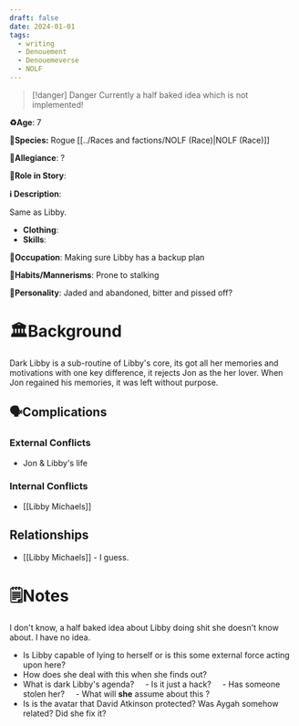 ```yaml
---
draft: false
date: 2024-01-01
tags:
  - writing
  - Denouement
  - Denouemeverse
  - NOLF
---
```


> [!danger] Danger
> Currently a half baked idea which is not implemented!

**♻️Age**:  7

👾**Species:** Rogue [[../Races and factions/NOLF (Race)|NOLF (Race)]]

🏅**Allegiance**: ?

**🎲Role in Story**: 

**ℹ️ Description**: 

Same as Libby.

* **Clothing**:  
* **Skills**: 

**💼Occupation**: Making sure Libby has a backup plan

**🎺Habits/Mannerisms**: Prone to stalking

**🧨Personality**: Jaded and abandoned, bitter and pissed off?

# 🏛️Background

Dark Libby is a sub-routine of Libby's core, its got all her memories and motivations with one key difference, it rejects Jon as the her lover. When Jon regained his memories, it was left without purpose.

## 🗣️Complications

### **External Conflicts**

- Jon & Libby's life

### **Internal Conflicts**

- [[Libby Michaels]]

## Relationships

-  [[Libby Michaels]] - I guess.

# 🗒️Notes

I don't know, a half baked idea about Libby doing shit she doesn't know about. I have no idea.

- Is Libby capable of lying to herself or is this some external force acting upon here?
- How does she deal with this when she finds out?
- What is dark Libby's agenda?
    - Is it just a hack?
    - Has someone stolen her?
    - What will **she** assume about this ?
- Is is the avatar that David Atkinson protected? Was Aygah somehow related? Did she fix it?